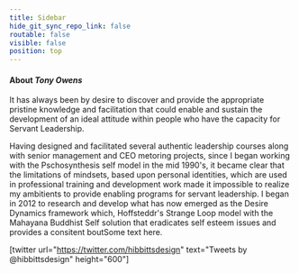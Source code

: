 ```yaml
---
title: Sidebar
hide_git_sync_repo_link: false
routable: false
visible: false
position: top
---
```


#### About _Tony Owens_

It has always been by desire to discover and provide the appropriate pristine knowledge and facilitation that could enable and sustain the development of an ideal attitude within people who have the capacity for Servant Leadership.

Having designed and facilitated several authentic leadership courses along with senior management and CEO metoring projects, since I began working with the Pschosynthesis self model in the mid 1990's, it became clear that the limitations of mindsets, based upon personal identities, which are used in professional training and development work made it impossible to realize my ambitients to provide enabling programs for servant leadership.
I began in 2012 to research and develop what has now emerged as the Desire Dynamics framework which, Hoffsteddr's Strange Loop model with the Mahayana Buddhist Self solution that eradicates self esteem issues and provides a consitent boutSome text here.

[twitter url="https://twitter.com/hibbittsdesign" text="Tweets by @hibbittsdesign" height="600"]
